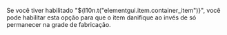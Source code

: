 Se você tiver habilitado "${l10n.t("elementgui.item.container_item")}", você pode habilitar esta opção para que o item danifique ao invés de só permanecer na grade de fabricação.